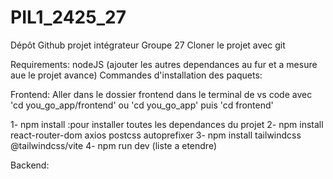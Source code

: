 # PIL1_2425_27
Dépôt Github projet intégrateur Groupe 27
Cloner le projet avec git

Requirements:
    nodeJS
    (ajouter les autres dependances au fur et a mesure aue le projet avance)
Commandes d'installation des paquets:

Frontend:
Aller dans le dossier frontend dans le terminal de vs code avec 'cd you_go_app/frontend' ou 'cd you_go_app' puis 'cd frontend'

1-    npm install :pour installer toutes les dependances du projet
2-    npm install react-router-dom axios postcss autoprefixer
3-    npm install tailwindcss @tailwindcss/vite
4-    npm run dev
(liste a etendre)

Backend:
